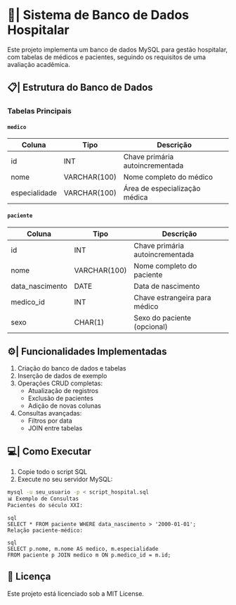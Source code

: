 # 🏥| Sistema de Banco de Dados Hospitalar
 
Este projeto implementa um banco de dados MySQL para gestão hospitalar, com tabelas de médicos e pacientes, seguindo os requisitos de uma avaliação acadêmica.                
 
## 📋| Estrutura do Banco de Dados 

### Tabelas Principais 

#### `medico`  
| Coluna       | Tipo         | Descrição                     | 
|--------------|--------------|-------------------------------| 
| id           | INT          | Chave primária autoincrementada |     
| nome         | VARCHAR(100) | Nome completo do médico       | 
| especialidade| VARCHAR(100) | Área de especialização médica |

#### `paciente`
| Coluna         | Tipo         | Descrição                     |
|----------------|--------------|-------------------------------|
| id             | INT          | Chave primária autoincrementada |
| nome           | VARCHAR(100) | Nome completo do paciente     |
| data_nascimento| DATE         | Data de nascimento            |
| medico_id      | INT          | Chave estrangeira para médico |
| sexo           | CHAR(1)      | Sexo do paciente (opcional)   |

## ⚙️| Funcionalidades Implementadas

1. Criação do banco de dados e tabelas
2. Inserção de dados de exemplo
3. Operações CRUD completas:
   - Atualização de registros
   - Exclusão de pacientes
   - Adição de novas colunas
4. Consultas avançadas:
   - Filtros por data
   - JOIN entre tabelas

## 💻| Como Executar

1. Copie todo o script SQL
2. Execute no seu servidor MySQL:
   
```bash
mysql -u seu_usuario -p < script_hospital.sql
📊 Exemplo de Consultas
Pacientes do século XXI:
```
```
sql
SELECT * FROM paciente WHERE data_nascimento > '2000-01-01';
Relação paciente-médico:

```
```
sql
SELECT p.nome, m.nome AS medico, m.especialidade
FROM paciente p JOIN medico m ON p.medico_id = m.id;

```

## 📝 Licença
Este projeto está licenciado sob a MIT License.



